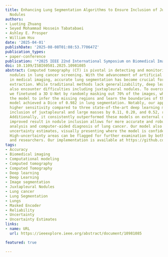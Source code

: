 ```yaml
---
title: Enhancing Lung Segmentation Algorithms to Ensure Inclusion of Juxtapleural
  Nodules
authors:
- Luoting Zhuang
- Seyed Mohammad Hossein Tabatabaei
- Ashley E. Prosper
- William Hsu
date: '2025-04-01'
publishDate: '2025-08-08T01:08:53.770647Z'
publication_types:
- paper-conference
publication: '*2025 IEEE 22nd International Symposium on Biomedical Imaging (ISBI)*'
doi: 10.1109/ISBI60581.2025.10981085
abstract: Computed tomography (CT) is pivotal in detecting and monitoring pulmonary
  nodules in lung cancer screening. With the advancement of artificial intelligence
  in medical imaging, accurate lung segmentation has become crucial for reliable feature
  extraction. While traditional methods lack generalizability, deep learning models
  also encounter difficulties including juxtapleural nodules. To overcome the challenge,
  we finetuned a 3D U-Net by randomly masking out 70% of the images, which forces
  the model to infer the missing regions and learn the boundaries of the lungs. Our
  model achieved a Dice of 0.982 in lung segmentation. Notably, our approach achieved
  higher sensitivity compared to three state-of-the-art deep learning models in the
  inclusion of juxtapleural and large masses by 0.11, 0.20, and 0.52, respectively.
  Additionally, it consistently outperformed these models on external datasets. The
  improved result in nodule inclusion allows for more accurate and robust downstream
  analysis and computer-aided diagnosis of lung cancer. Our model also provided pixel-level
  uncertainty estimates, visually presenting where the model is confident or uncertain.
  High-uncertainty areas can be flagged for further examination by both clinicians
  and researchers. Our implementation is available at https://github.com/luotingzhuang/maskedSeg.
tags:
- Accuracy
- Biomedical imaging
- Computational modeling
- Computed tomography
- Computed Tomography
- Deep learning
- Deep Learning
- Image segmentation
- Juxtapleural Nodules
- Lung cancer
- Lung Segmentation
- Lungs
- Masked Encoder
- Reliability
- Uncertainty
- Uncertainty Estimates
links:
- name: URL
  url: https://ieeexplore.ieee.org/abstract/document/10981085

featured: true

---
```

